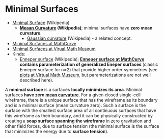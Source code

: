 
# Minimal Surfaces

* [Minimal Surface](https://en.wikipedia.org/wiki/Minimal_surface) (Wikipedia)
  * **[Meaan Curvature](https://en.wikipedia.org/wiki/Mean_curvature) (Wikipedia)**; minimal surfaces have **zero mean curvature**.
    * [Gaussian curvature](https://en.wikipedia.org/wiki/Gaussian_curvature) (Wikipedia) - a related concept.
* [Minimal Surfaces at MathCurve](https://mathcurve.com/surfaces.gb/minimale/minimale.shtml)
* [Minimal Surfaces at Virual Math Museum](https://virtualmathmuseum.org/Surface/gallery_m.html)
* Kinds:
  * [Enneper surface](https://en.wikipedia.org/wiki/Enneper_surface) (Wikipedia); **[Enneper surface at MathCurve](https://mathcurve.com/surfaces.gb/enneper/enneper.shtml) contains parameterization of generalized Eneper surfaces** (classic Enneper surface for n=2) that provide higher order symmetries (see [plots at Virtual Math Museum](https://virtualmathmuseum.org/Surface/enneper/enneper.html), but parameterizations are not well described here).

A **minimal surface** is a surfaces **locally minimizes its area**. Minimal surfaces **have zero [mean curvature](https://en.wikipedia.org/wiki/Mean_curvature)**. For a given closed single-cell wireframe, there is a unique surface that has the wireframe as its boundary and is a minimal surface (mean curvature zero). Such a surface is the surface with the smallest surface area of all continuous surfaces that have this wireframe as their boundary, and it can be physically constructed by creating a **soap surface spanning the wireframe** in zero gravitation and other field forces, due to surface tension (the minimal surface is the surface that minimizes the energy due to **surface tension**).
